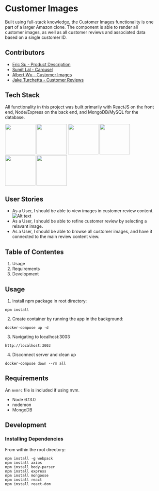 # Customer Images

Built using full-stack knowledge, the Customer Images functionality is one part of a larger Amazon clone. The component is able to render all customer images, as well as all customer reviews and associated data based on a single customer ID.

## Contributors

- [Eric Su - Product Description](https://github.com/GHesericsu/product-images-viewer)
- [Sumit Lal - Carousel](https://github.com/sumitSLal/video-carousel)
- [Albert Wu - Customer Images](https://github.com/AlbertWu2020/customer-images)
- [Jake Turchetta - Customer Reviews](https://github.com/jaketurchetta/customer-reviews)

## Tech Stack

All functionality in this project was built primarily with ReactJS on the front end, Node/Express on the back end, and MongoDB/MySQL for the database.

<img src="https://lh3.googleusercontent.com/ZIHOUCCxFaB7NirPhEX4K8cyTPIMvxvdJxpuhjb_qJ_dk-z7qEgD8riaR0ODXzXQZYn23zHpFiwGzxTDT88FTLeUMoPqlIjyLKoL1am8MH5pCoJExjL8SUC8uaeeiAjvQB0_vym6" width="100"/>
<img src="https://lh5.googleusercontent.com/_RcI-sgNRX5J0olXzRycjQN3tysoTXbH8kXRfE0AtBY8KkDrINApsrfZGAkczZYGwKTPZlYdJXQyKmWO4zFzvON9Op6Ovcu0GQxwabxWfGJH__oRB6YCC-qD_3b2yj_efkprD8UP" width="100" />
<img src="https://lh5.googleusercontent.com/rdAoVdYKOCnmtev6t7DJrEY7mG4iYsRPqeTH0Z-OrlsVmiea3q5SMtOGNSa7HzJcyxcIcelTacG5gPNgyBoIviiNcLbohQAicvpldcfM32Klb_ewouDRd67OtYhUAU1CEZB4rBqB" width="100" />
<img src="https://lh6.googleusercontent.com/tKlT8lGB2bTDqSilr_a2y8vaO-QBUdcUIYASnslf-RAKTxUEiEBq-_gTVBP0irIP1ZWNuSvp1fouOJrQBXUr0joVmBZzNyOec4jBpOyVogPZMOYhPH6YQwYOiLdZnfuaDnFel9rn" width="100" />
<img src="https://cloud.mongodb.com/static/images/mdb_logo.svg" width='100'/>
<img src="https://www.docker.com/sites/default/files/d8/2019-07/vertical-logo-monochromatic.png" width="100">

## User Stories

- As a User, I should be able to view images in customer review content.
  ![Alt text](https://github.com/AlbertWu2020/customer-images/demoImage1.png 'Optional title')
- As a User, I should be able to refine customer review by selecting a relavant image.
- As a User, I should be able to browse all customer images, and have it connected to the main review content view.

## Table of Contentes

1. Usage
2. Requirements
3. Development

## Usage

1. Install npm package in root directory:

```
npm install
```

2. Create container by running the app in the background:

```
docker-compose up -d
```

3. Navigating to localhost:3003

```
http://localhost:3003
```

4. Disconnect server and clean up

```
docker-compose down --rm all
```

## Requirements

An `nvmrc` file is included if using nvm.

- Node 6.13.0
- nodemon
- MongoDB

## Development

### Installing Dependencies

From within the root directory:

```#!/bin/bash
npm install -g webpack
npm install axios
npm install body-parser
npm install express
npm install mongoose
npm install react
npm install react-dom
```
